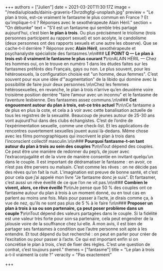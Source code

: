 +++
authors = ["Julien"]
date = 2021-03-20T11:30:17Z
image = "/media/uploads/dainis-graveris-f3vrzdhgfgi-unsplash.jpg"
preview = "Le plan à trois, est-ce vraiment le fantasme le plus commun en France&nbsp;? Et qu’implique-t-il&nbsp;? Réponses avec le sexothérapeute Alain Héril."
section = "On débunke"
text = "S’il est un fantasme qui semble très partagé aujourd’hui, c’est bien **le plan à trois**. Ou plus précisément le triolisme (trois personnes participent au rapport sexuel) et son acolyte, le candolisme (deux personnes ont des rapports sexuels et une autre les observe). Que se cache-t-il derrière&nbsp;? Réponse avec **Alain Héril**, sexothérapeute et psychanalyste spécialiste des fantasmes.\n\n### **LE POINT Q — Le plan à trois est-il vraiment le fantasme le plus courant&nbsp;?**\n\nALAIN HÉRIL — Chez les hommes oui, on le trouve en numéro 1 dans les études faites sur les fantasmes préférés des Français, gays ou non. Le plus souvent, pour les hétérosexuels, la configuration choisie est \"un homme, deux femmes\". C’est souvent pour eux une idée d’\"augmentation\" de la libido qui domine avec la possibilité de faire jouir deux personnes.\n\nChez les femmes hétérosexuelles, en revanche, le plan à trois n’arrive qu’en deuxième voire troisième position derrière \"faire l’amour avec un inconnu\" et le fantasme de l’aventure lesbienne. Des fantasmes assez communs.\n\n### **Cet engouement autour du plan à trois, est-ce très actuel&nbsp;?**\n\nCe fantasme a de plus en plus la cote, et cela a à voir avec cette banalisation actuelle de tous les registres de la sexualité. Beaucoup de jeunes autour de 25-30 ans vont aujourd’hui dans des clubs échangistes. C’est de l’ordre de l’expérimentation sexuelle, comme une check-list. Et les applications de rencontres ouvertement sexuelles jouent aussi là-dedans. Même chose avec les films pornographiques qui inscrivent le plan à trois dans l’inconscient collectif masculin.\n\n### **Pourquoi fantasme-t-on tant autour du plan à trois au sein des couples&nbsp;?**\n\nTout dépend des couples. Ce peut être une manière de redonner du pep’s, de jouer avec l’extraconjugalité et de la vivre de manière consentie en invitant quelqu’un dans le couple. Il est important de dédramatiser le fantasme&nbsp;: en avoir, ce n’est pas être pervers ou malsain. C’est comme les rêves&nbsp;: on ne décide pas des rêves qu’on fait la nuit. L’imagination est preuve de bonne santé, et c’est pour cela que j’ai appelé mon livre \"Je fantasme donc je suis\". Et fantasmer, c’est aussi un rêve éveillé de ce que l’on ne vit pas.\n\n### **Combien le vivent, alors, ce rêve éveillé&nbsp;?**\n\nJe pense que 50 % des couples ont ce fantasme autour du plan à trois à un moment donné, ou en tout cas en parlent au moins une fois. Mais pour passer à l’acte, je dirais comme ça, à vue de nez, qu’ils ne sont pas plus de 5 % à le faire&nbsp;!\n\n### **Proposer un plan à trois à sa ou son partenaire, ça peut poser problème dans un couple&nbsp;?**\n\nTout dépend des valeurs partagées dans le couple. Si la fidélité est une valeur très forte pour son·sa partenaire, cela peut engendrer de la jalousie voire de la souffrance chez lui·elle. À mon avis, il est bien de partager ses fantasmes à condition que l’autre personne soit apte à les entendre. Et tout dépend du but recherché&nbsp;: on peut en parler pour créer de l’excitation ou pour passer à l’acte. Ce qui est important enfin si on concrétise le plan à trois, c’est de fixer des règles. C’est une question de contrat, c’est toujours pareil."
themes = ["fantasme"]
title = "Le plan à trois a-t-il vraiment la cote&nbsp;?"
veracity = "Pas exactement"

+++
